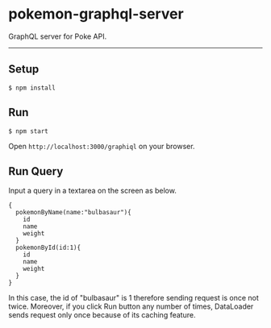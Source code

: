 # pokemon-graphql-server
GraphQL server for Poke API.

---

## Setup
```
$ npm install
```

## Run
```
$ npm start
```

Open `http://localhost:3000/graphiql` on your browser.

## Run Query
Input a query in a textarea on the screen as below.

```
{
  pokemonByName(name:"bulbasaur"){
    id
    name
    weight
  }
  pokemonById(id:1){
    id
    name
    weight
  }
}
``` 

In this case, the id of "bulbasaur" is 1 therefore sending request is once not twice.
Moreover, if you click Run button any number of times, DataLoader sends request only once because of its caching feature.

